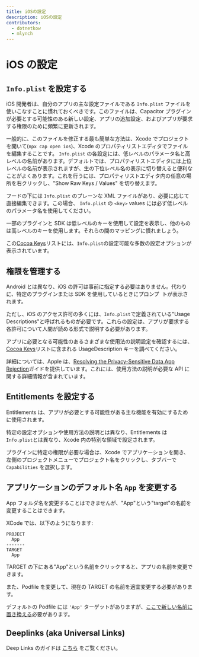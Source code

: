 ```yaml
---
title: iOSの設定
description: iOSの設定
contributors:
  - dotnetkow
  - mlynch
---
```


# iOS の設定

## `Info.plist` を設定する

iOS 開発者は、自分のアプリの主な設定ファイルである `Info.plist` ファイルを使いこなすことに慣れておくべきです。このファイルは、Capacitor プラグインが必要とする可能性のある新しい設定、アプリの追加設定、およびアプリが要求する権限のために頻繁に更新されます。

一般的に、このファイルを修正する最も簡単な方法は、Xcode でプロジェクトを開いて(`npx cap open ios`)、Xcode のプロパティリストエディタでファイルを編集することです。 `Info.plist` の各設定には、低レベルのパラメータ名と高レベルの名前があります。デフォルトでは、プロパティリストエディタには上位レベルの名前が表示されますが、生の下位レベル名の表示に切り替えると便利なことがよくあります。これを行うには、プロパティリストエディタ内の任意の場所を右クリックし、"Show Raw Keys / Values" を切り替えます。

フードの下には `Info.plist` のプレーンな XML ファイルがあり、必要に応じて直接編集できます。この場合、 `Info.plist` の `<key>` values には必ず低レベルのパラメータ名を使用してください。

一部のプラグインと SDK は低レベルのキーを使用して設定を表示し、他のものは高レベルのキーを使用します。それらの間のマッピングに慣れましょう。

この[Cocoa Keys](https://developer.apple.com/library/content/documentation/General/Reference/InfoPlistKeyReference/Articles/CocoaKeys.html)リストには、`Info.plist`の設定可能な多数の設定オプションが表示されています。

## 権限を管理する

Android とは異なり、iOS の許可は事前に指定する必要はありません。代わりに、特定のプラグインまたは SDK を使用しているときにプロンプ ​​ トが表示されます。

ただし、iOS のアクセス許可の多くには、`Info.plist`で定義されている"Usage Descriptions"と呼ばれるものが必要です。これらの設定は、アプリが要求する各許可について人間が読める形式で説明する必要があります。

アプリに必要となる可能性のあるさまざまな使用法の説明設定を確認するには、[Cocoa Keys](https://developer.apple.com/library/content/documentation/General/Reference/InfoPlistKeyReference/Articles/CocoaKeys.html)リストに含まれる UsageDescription キーを調べてください。

詳細については、Apple は、[Resolving the Privacy-Sensitive Data App Rejection](https://developer.apple.com/library/content/qa/qa1937/_index.html)ガイドを提供しています。これには、使用方法の説明が必要な API に関する詳細情報が含まれています。

## Entitlements を設定する

Entitlements は、アプリが必要とする可能性がある主な機能を有効にするために使用されます。

特定の設定オプションや使用方法の説明とは異なり、Entitlements は`Info.plist`とは異なり、Xcode 内の特別な領域で設定されます。

プラグインに特定の権限が必要な場合は、Xcode でアプリケーションを開き、左側のプロジェクトメニューでプロジェクト名をクリックし、タブバーで `Capabilities` を選択します。

## アプリケーションのデフォルト名 `App` を変更する

App フォルダ名を変更することはできませんが、"App"という"target"の名前を変更することはできます。

XCode では、以下のようになります:

```
PROJECT
  App
-------
TARGET
  App
```

TARGET の下にある"App"という名前をクリックすると、アプリの名前を変更できます。

また、Podfile を変更して、現在の TARGET の名前を適宜変更する必要があります。

デフォルトの Podfile には `'App'` ターゲットがありますが、<a href="https://github.com/ionic-team/capacitor/blob/master/ios-template/App/Podfile#L16" target="_blank">ここで新しい名前に置き換える</a>必要があります。

## Deeplinks (aka Universal Links)

Deep Links のガイドは [こちら](/docs/guides/deep-links) をご覧ください。
